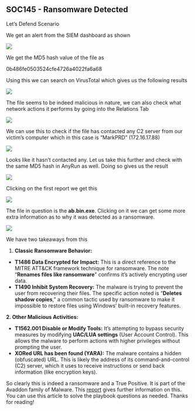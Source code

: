 ## SOC145 - Ransomware Detected

Let’s Defend Scenario

We get an alert from the SIEM dashboard as shown

![](https://miro.medium.com/v2/resize:fit:700/1*WpAe_lKa_-vnG7VUiNNrUQ.png)

We get the MD5 hash value of the file as

0b486fe0503524cfe4726a4022fa6a68

Using this we can search on VirusTotal which gives us the following results

![](https://miro.medium.com/v2/resize:fit:700/1*rJrTNSBVa_KWmhTO-iDaPA.png)

The file seems to be indeed malicious in nature, we can also check what network actions it performs by going into the Relations Tab

![](https://miro.medium.com/v2/resize:fit:700/1*Nron-NwKqZ_4avx_7NHavg.png)

We can use this to check if the file has contacted any C2 server from our victim’s computer which in this case is “MarkPRD” (172.16.17.88)

![](https://miro.medium.com/v2/resize:fit:700/1*L0_FNgQYUXD_a4pj3kETqA.png)

Looks like it hasn’t contacted any. Let us take this further and check with the same MD5 hash in AnyRun as well. Doing so gives us the result

![](https://miro.medium.com/v2/resize:fit:700/1*F-RwCJC79LkfafN0n59GEA.png)

Clicking on the first report we get this

![](https://miro.medium.com/v2/resize:fit:700/1*4hNGEiAEoEw8B_7BZ89XaA.png)

The file in question is the **ab.bin.exe**. Clicking on it we can get some more extra information as to why it was detected as a ransomware.

![](https://miro.medium.com/v2/resize:fit:607/1*UiF9_qJlUSNK7q1pDBKsuw.png)

We have two takeaways from this

1. **Classic Ransomware Behavior:**

- **T1486 Data Encrypted for Impact:** This is a direct reference to the MITRE ATT&CK framework technique for ransomware. The note “**Renames files like ransomware**” confirms it’s actively encrypting user data.
- **T1490 Inhibit System Recovery:** The malware is trying to prevent the user from recovering their files. The specific action noted is “**Deletes shadow copies**,” a common tactic used by ransomware to make it impossible to restore files using Windows’ built-in recovery features.

**2. Other Malicious Activities:**

- **T1562.001 Disable or Modify Tools:** It’s attempting to bypass security measures by modifying **UAC/LUA settings** (User Account Control). This allows the malware to perform actions with higher privileges without prompting the user.
- **XORed URL has been found (YARA):** The malware contains a hidden (obfuscated) URL. This is likely the address of its command-and-control (C2) server, which it uses to receive instructions or send back information (like encryption keys).

So clearly this is indeed a ransomware and a True Positive. It is part of the Avaddon family of Malware. This [report](https://www.sentinelone.com/anthology/avaddon/) gives further information on this. You can use this article to solve the playbook questions as needed. Thanks for reading!
